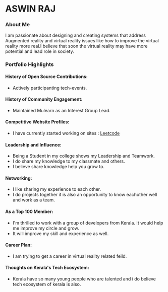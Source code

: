# ASWIN RAJ 

### About Me

I am passionate about designing and creating systems that address Augmented reality and virtual reality issues like how to improve the virtual reality more real.I believe that soon the virtual reality may have more 
potential and lead role in society.


### Portfolio Highlights

#### History of Open Source Contributions:

- Actively participanting tech-events.

#### History of Community Engagement:

- Maintained Mulearn as an Interest Group Lead.


#### Competitive Website Profiles:

- I have currently started working on  sites  : [Leetcode]((https://leetcode.com/lippin/))

#### Leadership and Influence:

- Being a Student in my college shows my Leadership and Teamwork.
- I do share my knowledge to my classmate and others.
- I believe share knowledge help you grow to.

#### Networking:

- I like sharing my experience to each other.
- I do projects together it is also an opportunity to know eachother well and work as a team.

#### As a Top 100 Member:

- I'm thrilled to work with a group of developers from Kerala. It would help me improve my circle and grow.
- It will improve my skill and experience as well.
 

#### Career Plan:

- I am trying to get a career in virtual reality related feild.

#### Thoughts on Kerala's Tech Ecosystem:

- Kerala have so many young people who are talented and i do believe tech ecosystem of kerala is also.
  
